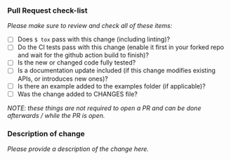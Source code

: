 ### Pull Request check-list

_Please make sure to review and check all of these items:_

- [ ] Does `$ tox` pass with this change (including linting)?
- [ ] Do the CI tests pass with this change (enable it first in your forked repo and wait for the github action build to finish)?
- [ ] Is the new or changed code fully tested?
- [ ] Is a documentation update included (if this change modifies existing APIs, or introduces new ones)?
- [ ] Is there an example added to the examples folder (if applicable)?
- [ ] Was the change added to CHANGES file?

_NOTE: these things are not required to open a PR and can be done
afterwards / while the PR is open._

### Description of change

_Please provide a description of the change here._
